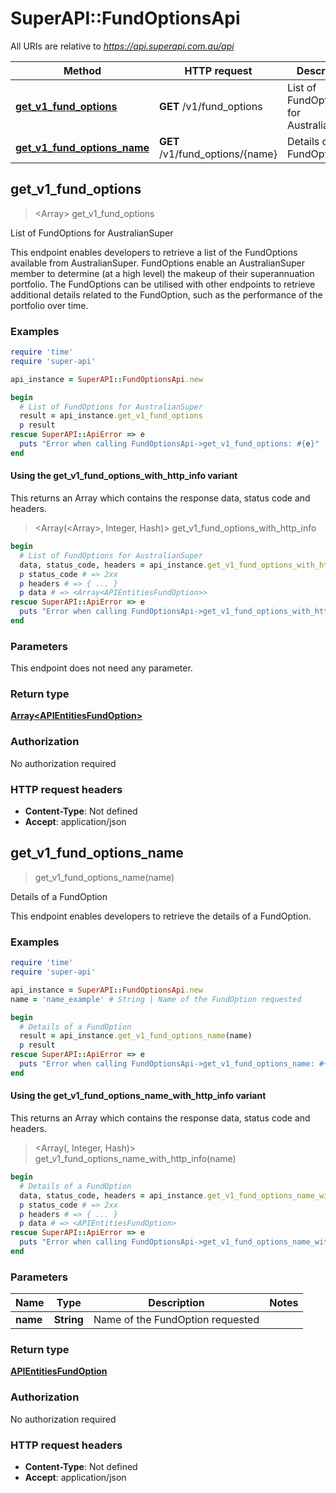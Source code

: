 # SuperAPI::FundOptionsApi

All URIs are relative to *https://api.superapi.com.au/api*

| Method | HTTP request | Description |
| ------ | ------------ | ----------- |
| [**get_v1_fund_options**](FundOptionsApi.md#get_v1_fund_options) | **GET** /v1/fund_options | List of FundOptions for AustralianSuper |
| [**get_v1_fund_options_name**](FundOptionsApi.md#get_v1_fund_options_name) | **GET** /v1/fund_options/{name} | Details of a FundOption |


## get_v1_fund_options

> <Array<APIEntitiesFundOption>> get_v1_fund_options

List of FundOptions for AustralianSuper

This endpoint enables developers to retrieve a list of the FundOptions available from AustralianSuper.  FundOptions enable an AustralianSuper member to determine (at a high level) the makeup of their superannuation portfolio.  The FundOptions can be utilised with other endpoints to retrieve additional details related to the FundOption, such as the performance of the portfolio over time.

### Examples

```ruby
require 'time'
require 'super-api'

api_instance = SuperAPI::FundOptionsApi.new

begin
  # List of FundOptions for AustralianSuper
  result = api_instance.get_v1_fund_options
  p result
rescue SuperAPI::ApiError => e
  puts "Error when calling FundOptionsApi->get_v1_fund_options: #{e}"
end
```

#### Using the get_v1_fund_options_with_http_info variant

This returns an Array which contains the response data, status code and headers.

> <Array(<Array<APIEntitiesFundOption>>, Integer, Hash)> get_v1_fund_options_with_http_info

```ruby
begin
  # List of FundOptions for AustralianSuper
  data, status_code, headers = api_instance.get_v1_fund_options_with_http_info
  p status_code # => 2xx
  p headers # => { ... }
  p data # => <Array<APIEntitiesFundOption>>
rescue SuperAPI::ApiError => e
  puts "Error when calling FundOptionsApi->get_v1_fund_options_with_http_info: #{e}"
end
```

### Parameters

This endpoint does not need any parameter.

### Return type

[**Array&lt;APIEntitiesFundOption&gt;**](APIEntitiesFundOption.md)

### Authorization

No authorization required

### HTTP request headers

- **Content-Type**: Not defined
- **Accept**: application/json


## get_v1_fund_options_name

> <APIEntitiesFundOption> get_v1_fund_options_name(name)

Details of a FundOption

This endpoint enables developers to retrieve the details of a FundOption.

### Examples

```ruby
require 'time'
require 'super-api'

api_instance = SuperAPI::FundOptionsApi.new
name = 'name_example' # String | Name of the FundOption requested

begin
  # Details of a FundOption
  result = api_instance.get_v1_fund_options_name(name)
  p result
rescue SuperAPI::ApiError => e
  puts "Error when calling FundOptionsApi->get_v1_fund_options_name: #{e}"
end
```

#### Using the get_v1_fund_options_name_with_http_info variant

This returns an Array which contains the response data, status code and headers.

> <Array(<APIEntitiesFundOption>, Integer, Hash)> get_v1_fund_options_name_with_http_info(name)

```ruby
begin
  # Details of a FundOption
  data, status_code, headers = api_instance.get_v1_fund_options_name_with_http_info(name)
  p status_code # => 2xx
  p headers # => { ... }
  p data # => <APIEntitiesFundOption>
rescue SuperAPI::ApiError => e
  puts "Error when calling FundOptionsApi->get_v1_fund_options_name_with_http_info: #{e}"
end
```

### Parameters

| Name | Type | Description | Notes |
| ---- | ---- | ----------- | ----- |
| **name** | **String** | Name of the FundOption requested |  |

### Return type

[**APIEntitiesFundOption**](APIEntitiesFundOption.md)

### Authorization

No authorization required

### HTTP request headers

- **Content-Type**: Not defined
- **Accept**: application/json

